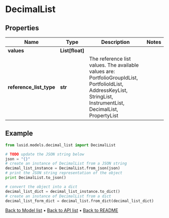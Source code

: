 # DecimalList


## Properties
Name | Type | Description | Notes
------------ | ------------- | ------------- | -------------
**values** | **List[float]** |  | 
**reference_list_type** | **str** | The reference list values. The available values are: PortfolioGroupIdList, PortfolioIdList, AddressKeyList, StringList, InstrumentList, DecimalList, PropertyList | 

## Example

```python
from lusid.models.decimal_list import DecimalList

# TODO update the JSON string below
json = "{}"
# create an instance of DecimalList from a JSON string
decimal_list_instance = DecimalList.from_json(json)
# print the JSON string representation of the object
print DecimalList.to_json()

# convert the object into a dict
decimal_list_dict = decimal_list_instance.to_dict()
# create an instance of DecimalList from a dict
decimal_list_form_dict = decimal_list.from_dict(decimal_list_dict)
```
[Back to Model list](../README.md#documentation-for-models) &#8226; [Back to API list](../README.md#documentation-for-api-endpoints) &#8226; [Back to README](../README.md)


